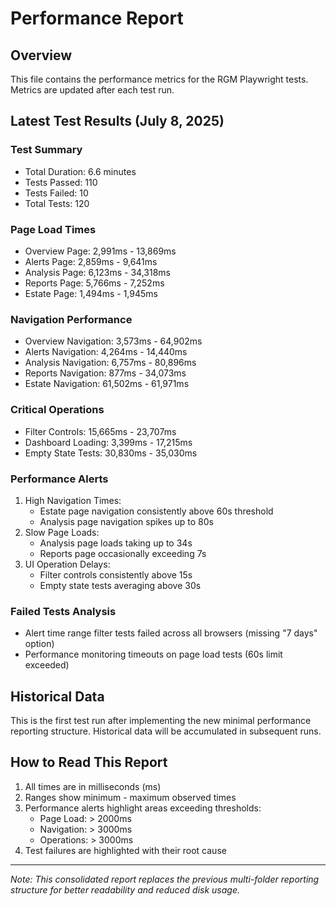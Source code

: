 # Performance Report

## Overview

This file contains the performance metrics for the RGM Playwright tests. Metrics are updated after each test run.

## Latest Test Results (July 8, 2025)

### Test Summary

- Total Duration: 6.6 minutes
- Tests Passed: 110
- Tests Failed: 10
- Total Tests: 120

### Page Load Times

- Overview Page: 2,991ms - 13,869ms
- Alerts Page: 2,859ms - 9,641ms
- Analysis Page: 6,123ms - 34,318ms
- Reports Page: 5,766ms - 7,252ms
- Estate Page: 1,494ms - 1,945ms

### Navigation Performance

- Overview Navigation: 3,573ms - 64,902ms
- Alerts Navigation: 4,264ms - 14,440ms
- Analysis Navigation: 6,757ms - 80,896ms
- Reports Navigation: 877ms - 34,073ms
- Estate Navigation: 61,502ms - 61,971ms

### Critical Operations

- Filter Controls: 15,665ms - 23,707ms
- Dashboard Loading: 3,399ms - 17,215ms
- Empty State Tests: 30,830ms - 35,030ms

### Performance Alerts

1. High Navigation Times:
   - Estate page navigation consistently above 60s threshold
   - Analysis page navigation spikes up to 80s
2. Slow Page Loads:
   - Analysis page loads taking up to 34s
   - Reports page occasionally exceeding 7s
3. UI Operation Delays:
   - Filter controls consistently above 15s
   - Empty state tests averaging above 30s

### Failed Tests Analysis

- Alert time range filter tests failed across all browsers (missing "7 days" option)
- Performance monitoring timeouts on page load tests (60s limit exceeded)

## Historical Data

This is the first test run after implementing the new minimal performance reporting structure. Historical data will be accumulated in subsequent runs.

## How to Read This Report

1. All times are in milliseconds (ms)
2. Ranges show minimum - maximum observed times
3. Performance alerts highlight areas exceeding thresholds:
   - Page Load: > 2000ms
   - Navigation: > 3000ms
   - Operations: > 3000ms
4. Test failures are highlighted with their root cause

---

*Note: This consolidated report replaces the previous multi-folder reporting structure for better readability and reduced disk usage.*
